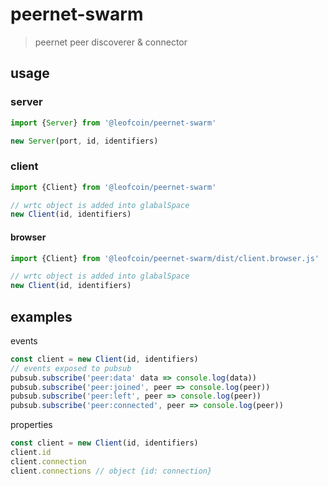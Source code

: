 # peernet-swarm
> peernet peer discoverer & connector


## usage
### server
```js
import {Server} from '@leofcoin/peernet-swarm'

new Server(port, id, identifiers)

```

### client
```js
import {Client} from '@leofcoin/peernet-swarm'

// wrtc object is added into glabalSpace
new Client(id, identifiers)

```

#### browser
```js
import {Client} from '@leofcoin/peernet-swarm/dist/client.browser.js'

// wrtc object is added into glabalSpace
new Client(id, identifiers)

```

## examples
events
```js
const client = new Client(id, identifiers)
// events exposed to pubsub
pubsub.subscribe('peer:data' data => console.log(data))
pubsub.subscribe('peer:joined', peer => console.log(peer))
pubsub.subscribe('peer:left', peer => console.log(peer))
pubsub.subscribe('peer:connected', peer => console.log(peer))
```

properties
```js
const client = new Client(id, identifiers)
client.id
client.connection
client.connections // object {id: connection}

```
